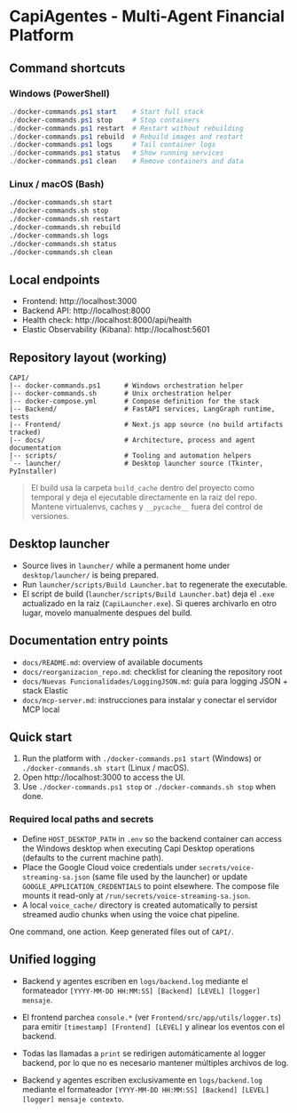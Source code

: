 # CapiAgentes - Multi-Agent Financial Platform

## Command shortcuts

### Windows (PowerShell)
```powershell
./docker-commands.ps1 start    # Start full stack
./docker-commands.ps1 stop     # Stop containers
./docker-commands.ps1 restart  # Restart without rebuilding
./docker-commands.ps1 rebuild  # Rebuild images and restart
./docker-commands.ps1 logs     # Tail container logs
./docker-commands.ps1 status   # Show running services
./docker-commands.ps1 clean    # Remove containers and data
```

### Linux / macOS (Bash)
```bash
./docker-commands.sh start
./docker-commands.sh stop
./docker-commands.sh restart
./docker-commands.sh rebuild
./docker-commands.sh logs
./docker-commands.sh status
./docker-commands.sh clean
```

## Local endpoints
- Frontend: http://localhost:3000
- Backend API: http://localhost:8000
- Health check: http://localhost:8000/api/health
- Elastic Observability (Kibana): http://localhost:5601

## Repository layout (working)
```
CAPI/
|-- docker-commands.ps1      # Windows orchestration helper
|-- docker-commands.sh       # Unix orchestration helper
|-- docker-compose.yml       # Compose definition for the stack
|-- Backend/                 # FastAPI services, LangGraph runtime, tests
|-- Frontend/                # Next.js app source (no build artifacts tracked)
|-- docs/                    # Architecture, process and agent documentation
|-- scripts/                 # Tooling and automation helpers
`-- launcher/                # Desktop launcher source (Tkinter, PyInstaller)
```

> El build usa la carpeta `build_cache` dentro del proyecto como temporal y deja el ejecutable directamente en la raiz del repo. Mantene virtualenvs, caches y `__pycache__` fuera del control de versiones.

## Desktop launcher
- Source lives in `launcher/` while a permanent home under `desktop/launcher/`
  is being prepared.
- Run `launcher/scripts/Build Launcher.bat` to regenerate the executable.
- El script de build (`launcher/scripts/Build Launcher.bat`) deja el `.exe` actualizado en la raiz (`CapiLauncher.exe`). Si queres archivarlo en otro lugar, movelo manualmente despues del build.

## Documentation entry points
- `docs/README.md`: overview of available documents
- `docs/reorganizacion_repo.md`: checklist for cleaning the repository root
- `docs/Nuevas Funcionalidades/LoggingJSON.md`: guía para logging JSON + stack Elastic
- `docs/mcp-server.md`: instrucciones para instalar y conectar el servidor MCP local

## Quick start
1. Run the platform with `./docker-commands.ps1 start` (Windows) or
   `./docker-commands.sh start` (Linux / macOS).
2. Open http://localhost:3000 to access the UI.
3. Use `./docker-commands.ps1 stop` or `./docker-commands.sh stop` when done.

### Required local paths and secrets
- Define `HOST_DESKTOP_PATH` in `.env` so the backend container can access the
  Windows desktop when executing Capi Desktop operations (defaults to the
  current machine path).
- Place the Google Cloud voice credentials under `secrets/voice-streaming-sa.json`
  (same file used by the launcher) or update `GOOGLE_APPLICATION_CREDENTIALS`
  to point elsewhere. The compose file mounts it read-only at
  `/run/secrets/voice-streaming-sa.json`.
- A local `voice_cache/` directory is created automatically to persist streamed
  audio chunks when using the voice chat pipeline.

One command, one action. Keep generated files out of `CAPI/`.

## Unified logging
- Backend y agentes escriben en `logs/backend.log` mediante el formateador `[YYYY-MM-DD HH:MM:SS] [Backend] [LEVEL] [logger] mensaje`.
- El frontend parchea `console.*` (ver `Frontend/src/app/utils/logger.ts`) para emitir `[timestamp] [Frontend] [LEVEL]` y alinear los eventos con el backend.
- Todas las llamadas a `print` se redirigen automáticamente al logger backend, por lo que no es necesario mantener múltiples archivos de log.

- Backend y agentes escriben exclusivamente en `logs/backend.log` mediante el formateador `[YYYY-MM-DD HH:MM:SS] [Backend] [LEVEL] [logger] mensaje contexto`.
